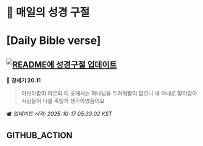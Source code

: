 # 🙏 매일의 성경 구절
# [Daily Bible verse]
## [![README에 성경구절 업데이트](https://github.com/DONGSUKA/first_test/actions/workflows/update-readme-bible.yml/badge.svg)](https://github.com/DONGSUKA/first_test/actions/workflows/update-readme-bible.yml)
<!-- START_BIBLE_VERSE -->
📖 **창세기 20:11**
> 아브라함이 이르되 이 곳에서는 하나님을 두려워함이 없으니 내 아내로 말미암아 사람들이 나를 죽일까 생각하였음이요

🕊️ _업데이트 시각: 2025-10-17 05:33:02 KST_
  <!-- END_BIBLE_VERSE -->
## GITHUB_ACTION
